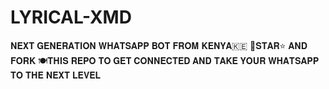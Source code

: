 # LYRICAL-XMD
𝐍𝐄𝐗𝐓 𝐆𝐄𝐍𝐄𝐑𝐀𝐓𝐈𝐎𝐍 𝐖𝐇𝐀𝐓𝐒𝐀𝐏𝐏 𝐁𝐎𝐓  𝐅𝐑𝐎𝐌 𝐊𝐄𝐍𝐘𝐀🇰🇪 💙𝐒𝐓𝐀𝐑⭐ 𝐀𝐍𝐃 𝐅𝐎𝐑𝐊 🍽️𝐓𝐇𝐈𝐒 𝐑𝐄𝐏𝐎 𝐓𝐎 𝐆𝐄𝐓 𝐂𝐎𝐍𝐍𝐄𝐂𝐓𝐄𝐃 𝐀𝐍𝐃 𝐓𝐀𝐊𝐄 𝐘𝐎𝐔𝐑 𝐖𝐇𝐀𝐓𝐒𝐀𝐏𝐏 𝐓𝐎 𝐓𝐇𝐄 𝐍𝐄𝐗𝐓 𝐋𝐄𝐕𝐄𝐋
